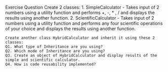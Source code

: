 Exercise Question
Create 2 classes: 1. SimpleCalculator - Takes input of 2 numbers using a utility function and performs +, -, \* , / and displays the results using another function. 2. ScientificCalculator - Takes input of 2 numbers using a utility function and performs any four scientific operations of your choice and displays the results using another function.

    Create another class HybridCalculator and inherit it using these 2 classes:
    Q1. What type of Inheritance are you using?
    Q2. Which mode of Inheritance are you using?
    Q3. Create an object of HybridCalculator and display results of the simple and scientific calculator.
    Q4. How is code reusability implemented?

